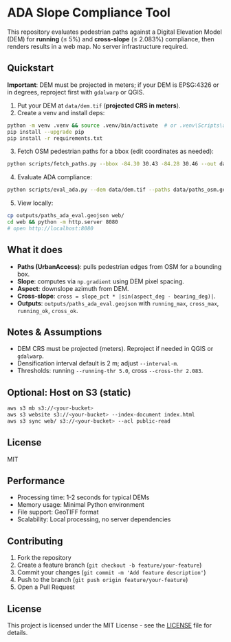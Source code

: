 # ADA Slope Compliance Tool

This repository evaluates pedestrian paths against a Digital Elevation Model (DEM) for **running** (≤ 5%) and **cross-slope** (≤ 2.083%) compliance, then renders results in a web map. No server infrastructure required.

## Quickstart

**Important**: DEM must be projected in meters; if your DEM is EPSG:4326 or in degrees, reproject first with `gdalwarp` or QGIS.

1) Put your DEM at `data/dem.tif` (**projected CRS in meters**).
2) Create a venv and install deps:
```bash
python -m venv .venv && source .venv/bin/activate  # or .venv\Scripts\activate on Windows
pip install --upgrade pip
pip install -r requirements.txt
```

3. Fetch OSM pedestrian paths for a bbox (edit coordinates as needed):
```bash
python scripts/fetch_paths.py --bbox -84.30 30.43 -84.28 30.46 --out data/paths_osm.geojson
```

4. Evaluate ADA compliance:
```bash
python scripts/eval_ada.py --dem data/dem.tif --paths data/paths_osm.geojson --out outputs/paths_ada_eval.geojson
```

5. View locally:
```bash
cp outputs/paths_ada_eval.geojson web/
cd web && python -m http.server 8080
# open http://localhost:8080
```

## What it does

* **Paths (UrbanAccess)**: pulls pedestrian edges from OSM for a bounding box.
* **Slope**: computes via `np.gradient` using DEM pixel spacing.
* **Aspect**: downslope azimuth from DEM.
* **Cross-slope**: `cross = slope_pct * |sin(aspect_deg - bearing_deg)|`.
* **Outputs**: `outputs/paths_ada_eval.geojson` with `running_max`, `cross_max`, `running_ok`, `cross_ok`.

## Notes & Assumptions

* DEM CRS must be projected (meters). Reproject if needed in QGIS or `gdalwarp`.
* Densification interval default is 2 m; adjust `--interval-m`.
* Thresholds: running `--running-thr 5.0`, cross `--cross-thr 2.083`.

## Optional: Host on S3 (static)

```bash
aws s3 mb s3://<your-bucket>
aws s3 website s3://<your-bucket> --index-document index.html
aws s3 sync web/ s3://<your-bucket> --acl public-read
```

## License

MIT

## Performance

- Processing time: 1-2 seconds for typical DEMs
- Memory usage: Minimal Python environment
- File support: GeoTIFF format
- Scalability: Local processing, no server dependencies

## Contributing

1. Fork the repository
2. Create a feature branch (`git checkout -b feature/your-feature`)
3. Commit your changes (`git commit -m 'Add feature description'`)
4. Push to the branch (`git push origin feature/your-feature`)
5. Open a Pull Request

## License

This project is licensed under the MIT License - see the [LICENSE](LICENSE) file for details.

